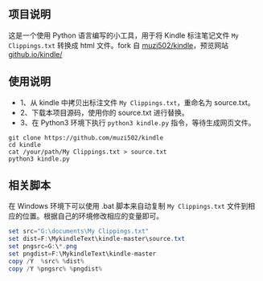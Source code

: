 ## 项目说明

这是一个使用 Python 语言编写的小工具，用于将 Kindle 标注笔记文件 `My Clippings.txt` 转换成 html 文件。fork 自 [muzi502/kindle](https://github.com/muzi502/kindle)，预览网站 [github.io/kindle/](https://ifgitcode.github.io/kindle/)

## 使用说明

- 1、从 kindle 中拷贝出标注文件 `My Clippings.txt`，重命名为 source.txt。
- 2、下载本项目源码，使用你的 source.txt 进行替换。
- 3、在 Python3 环境下执行 `python3 kindle.py` 指令，等待生成网页文件。

```shell
git clone https://github.com/muzi502/kindle
cd kindle
cat /your/path/My Clippings.txt > source.txt
python3 kindle.py
```

## 相关脚本

在 Windows 环境下可以使用 .bat 脚本来自动复制 `My Clippings.txt` 文件到相应的位置。根据自己的环境修改相应的变量即可。

```powershell
set src="G:\documents\My Clippings.txt" 
set dist=F:\MykindleText\kindle-master\source.txt
set pngsrc=G:\*.png
set pngdist=F:\MykindleText\kindle-master
copy /Y  %src% %dist%
copy /Y %pngsrc% %pngdist%
```

